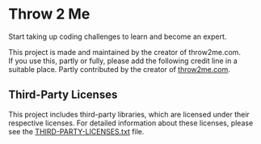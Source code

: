 # Throw 2 Me
Start taking up coding challenges to learn and become an expert.


This project is made and maintained by the creator of throw2me.com.  
If you use this, partly or fully, please add the following credit line in a suitable place.
Partly contributed by the creator of [throw2me.com](https://throw2me.com).


## Third-Party Licenses

This project includes third-party libraries, which are licensed under their respective licenses. For detailed information about these licenses, please see the [THIRD-PARTY-LICENSES.txt](THIRD-PARTY-LICENSES.txt) file.

